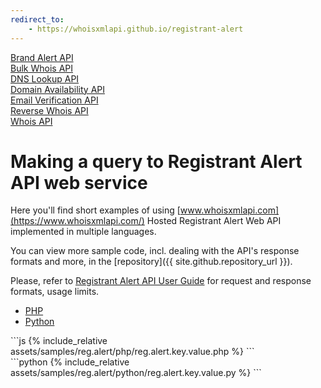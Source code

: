 ```yaml
---
redirect_to:
    - https://whoisxmlapi.github.io/registrant-alert
---
```


<div class="toc">
        <a class="button" href="./brand.alert.html"><div class="toc-item">Brand Alert API</div></a>
        <a class="button" href="./bulk.whois.html"><div class="toc-item">Bulk Whois API</div></a>
	<a class="button" href="./dns.lookup.html"><div class="toc-item">DNS Lookup API</div></a>
        <a class="button" href="./domain.availability.html"><div class="toc-item">Domain Availability API</div></a>
	<a class="button" href="./email.verifier.html"><div class="toc-item">Email Verification API</div></a>
        <a class="button" href="./reverse.whois.html"><div class="toc-item">Reverse Whois API</div></a>
	<a class="button" href="./"><div class="toc-item">Whois API</div></a>
</div>

# Making a query to Registrant Alert API web service


Here you'll find short examples of using
[www.whoisxmlapi.com](https://www.whoisxmlapi.com/) Hosted Registrant Alert Web API
implemented in multiple languages.

You can view more sample code, incl. dealing with the API's response formats and more,
 in the
[repository]({{ site.github.repository_url }}).


Please, refer to
[Registrant Alert API User Guide](https://www.whoisxmlapi.com/registrant-alert-api-guide.php) for
 request and response formats, usage limits.

<ul id="profileTabs" class="nav nav-tabs" role="tablist">
    <li class="active"><a href="#php" data-toggle="tab">PHP</a></li>
    <li><a href="#python" data-toggle="tab">Python</a></li>
</ul>

<div class="tab-content">

<div role="tabpanel" class="tab-pane active" id="php">
<div class="container-fluid" markdown="1">
```js
{% include_relative assets/samples/reg.alert/php/reg.alert.key.value.php %}
```
</div>
</div>

<div role="tabpanel" class="tab-pane" id="python">
<div class="container-fluid" markdown="1">
```python
{% include_relative assets/samples/reg.alert/python/reg.alert.key.value.py %}
```
</div>
</div>

